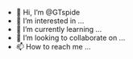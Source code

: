 - 👋 Hi, I’m @GTspide
- 👀 I’m interested in ...
- 🌱 I’m currently learning ...
- 💞️ I’m looking to collaborate on ...
- 📫 How to reach me ...

<!---
GTspide/GTspide is a ✨ special ✨ repository because its `README.md` (this file) appears on your GitHub profile.
You can click the Preview link to take a look at your changes.
--->
